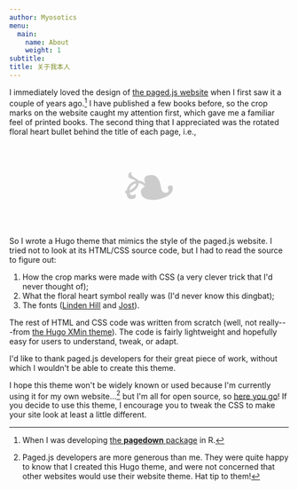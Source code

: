 ```yaml
---
author: Myosotics
menu:
  main:
    name: About
    weight: 1
subtitle: 
title: 关于我本人
---
```


I immediately loved the design of [the paged.js website](https://pagedjs.org) when I first saw it a couple of years ago.[^1] I have published a few books before, so the crop marks on the website caught my attention first, which gave me a familiar feel of printed books. The second thing that I appreciated was the rotated floral heart bullet behind the title of each page, i.e.,

<div style="font-size:9em;text-align:center;color:#ccc;">❧</div>

So I wrote a Hugo theme that mimics the style of the paged.js website. I tried not to look at its HTML/CSS source code, but I had to read the source to figure out:

1. How the crop marks were made with CSS (a very clever trick that I'd never thought of);
1. What the floral heart symbol really was (I'd never know this dingbat);
1. The fonts ([Linden Hill](https://github.com/theleagueof/linden-hill) and [Jost](https://github.com/indestructible-type/Jost)).

The rest of HTML and CSS code was written from scratch (well, not really---from [the Hugo XMin theme](https://github.com/yihui/hugo-xmin)). The code is fairly lightweight and hopefully easy for users to understand, tweak, or adapt.

I'd like to thank paged.js developers for their great piece of work, without which I wouldn't be able to create this theme.

I hope this theme won't be widely known or used because I'm currently using it for my own website...[^2] but I'm all for open source, so [here you go](https://github.com/yihui/hugo-paged)! If you decide to use this theme, I encourage you to tweak the CSS to make your site look at least a little different.

[^1]: When I was developing [the **pagedown** package](https://github.com/rstudio/pagedown) in R.

[^2]: Paged.js developers are more generous than me. They were quite happy to know that I created this Hugo theme, and were not concerned that other websites would use their website theme. Hat tip to them!
